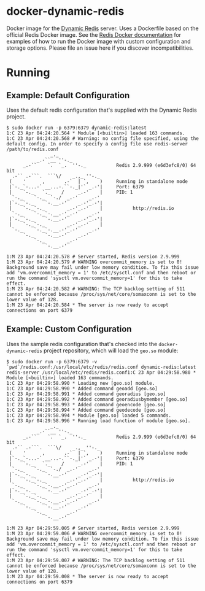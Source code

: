 # docker-dynamic-redis
Docker image for the [Dynamic Redis](https://matt.sh/dynamic-redis) server.  Uses a Dockerfile based on the official Redis Docker image.  See the [Redis Docker documentation](https://github.com/docker-library/docs/tree/master/redis) for examples of how to run the Docker image with custom configuration and storage options.  Please file an issue here if you discover incompatibilities.

# Running
## Example: Default Configuration
Uses the default redis configuration that's supplied with the Dynamic Redis project.

```shell
$ sudo docker run -p 6379:6379 dynamic-redis:latest
1:C 23 Apr 04:24:20.564 * Module [<builtin>] loaded 163 commands.
1:C 23 Apr 04:24:20.568 # Warning: no config file specified, using the default config. In order to specify a config file use redis-server /path/to/redis.conf
                _._
           _.-``__ ''-._
      _.-``    `.  `_.  ''-._           Redis 2.9.999 (e6d3efc8/0) 64 bit
  .-`` .-```.  ```\/    _.,_ ''-._
 (    '      ,       .-`  | `,    )     Running in standalone mode
 |`-._`-...-` __...-.``-._|'` _.-'|     Port: 6379
 |    `-._   `._    /     _.-'    |     PID: 1
  `-._    `-._  `-./  _.-'    _.-'
 |`-._`-._    `-.__.-'    _.-'_.-'|
 |    `-._`-._        _.-'_.-'    |           http://redis.io
  `-._    `-._`-.__.-'_.-'    _.-'
 |`-._`-._    `-.__.-'    _.-'_.-'|
 |    `-._`-._        _.-'_.-'    |
  `-._    `-._`-.__.-'_.-'    _.-'
      `-._    `-.__.-'    _.-'
          `-._        _.-'
              `-.__.-'

1:M 23 Apr 04:24:20.578 # Server started, Redis version 2.9.999
1:M 23 Apr 04:24:20.579 # WARNING overcommit_memory is set to 0! Background save may fail under low memory condition. To fix this issue add 'vm.overcommit_memory = 1' to /etc/sysctl.conf and then reboot or run the command 'sysctl vm.overcommit_memory=1' for this to take effect.
1:M 23 Apr 04:24:20.582 # WARNING: The TCP backlog setting of 511 cannot be enforced because /proc/sys/net/core/somaxconn is set to the lower value of 128.
1:M 23 Apr 04:24:20.584 * The server is now ready to accept connections on port 6379
```

## Example: Custom Configuration
Uses the sample redis configuration that's checked into the ```docker-dynamic-redis``` project repository, which will load the ```geo.so``` module:

```shell
$ sudo docker run -p 6379:6379 -v `pwd`/redis.conf:/usr/local/etc/redis/redis.conf dynamic-redis:latest redis-server /usr/local/etc/redis/redis.conf1:C 23 Apr 04:29:58.980 * Module [<builtin>] loaded 163 commands.
1:C 23 Apr 04:29:58.990 * Loading new [geo.so] module.
1:C 23 Apr 04:29:58.990 * Added command geoadd [geo.so]
1:C 23 Apr 04:29:58.991 * Added command georadius [geo.so]
1:C 23 Apr 04:29:58.992 * Added command georadiusbymember [geo.so]
1:C 23 Apr 04:29:58.993 * Added command geoencode [geo.so]
1:C 23 Apr 04:29:58.994 * Added command geodecode [geo.so]
1:C 23 Apr 04:29:58.994 * Module [geo.so] loaded 5 commands.
1:C 23 Apr 04:29:58.996 * Running load function of module [geo.so].
                _._
           _.-``__ ''-._
      _.-``    `.  `_.  ''-._           Redis 2.9.999 (e6d3efc8/0) 64 bit
  .-`` .-```.  ```\/    _.,_ ''-._
 (    '      ,       .-`  | `,    )     Running in standalone mode
 |`-._`-...-` __...-.``-._|'` _.-'|     Port: 6379
 |    `-._   `._    /     _.-'    |     PID: 1
  `-._    `-._  `-./  _.-'    _.-'
 |`-._`-._    `-.__.-'    _.-'_.-'|
 |    `-._`-._        _.-'_.-'    |           http://redis.io
  `-._    `-._`-.__.-'_.-'    _.-'
 |`-._`-._    `-.__.-'    _.-'_.-'|
 |    `-._`-._        _.-'_.-'    |
  `-._    `-._`-.__.-'_.-'    _.-'
      `-._    `-.__.-'    _.-'
          `-._        _.-'
              `-.__.-'

1:M 23 Apr 04:29:59.005 # Server started, Redis version 2.9.999
1:M 23 Apr 04:29:59.006 # WARNING overcommit_memory is set to 0! Background save may fail under low memory condition. To fix this issue add 'vm.overcommit_memory = 1' to /etc/sysctl.conf and then reboot or run the command 'sysctl vm.overcommit_memory=1' for this to take effect.
1:M 23 Apr 04:29:59.007 # WARNING: The TCP backlog setting of 511 cannot be enforced because /proc/sys/net/core/somaxconn is set to the lower value of 128.
1:M 23 Apr 04:29:59.008 * The server is now ready to accept connections on port 6379
```
